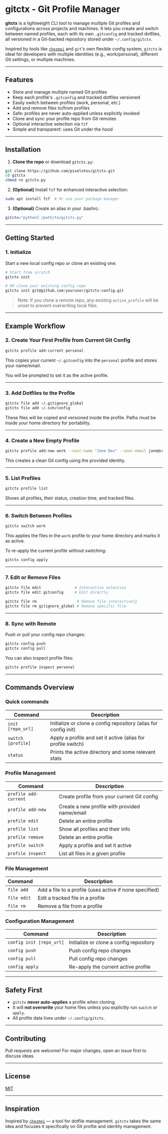 # gitctx - Git Profile Manager

**gitctx** is a lightweight CLI tool to manage multiple Git profiles and configurations across projects and machines. It lets you create and switch between named profiles, each with its own `.gitconfig` and tracked dotfiles, all versioned in a Git-backed repository stored under `~/.config/gitctx`.

Inspired by tools like [`chezmoi`](https://www.chezmoi.io/) and `git`'s own flexible config system, `gitctx` is ideal for developers with multiple identities (e.g., work/personal), different Git settings, or multiple machines.

---

## Features

* Store and manage multiple named Git profiles
* Keep each profile's `.gitconfig` and tracked dotfiles versioned
* Easily switch between profiles (work, personal, etc.)
* Add and remove files to/from profiles
* Safe: profiles are never auto-applied unless explicitly invoked
* Clone and sync your profile repo from Git remotes
* Optional interactive selection via `fzf`
* Simple and transparent: uses Git under the hood

---

## Installation

1. **Clone the repo** or download `gitctx.py`:

```bash
git clone https://github.com/pixelotes/gitctx.git
cd gitctx
chmod +x gitctx.py
```

2. **(Optional)** Install `fzf` for enhanced interactive selection:

```bash
sudo apt install fzf  # Or use your package manager
```

3. **(Optional)** Create an alias in your .bashrc:

```bash
gitctx="python3 /path/to/gitctx.py"
```

---

## Getting Started

### 1. Initialize

Start a new local config repo or clone an existing one:

```bash
# Start from scratch
gitctx init

# OR clone your existing config repo
gitctx init git@github.com:youruser/gitctx-config.git
```

> Note: If you clone a remote repo, any existing `active_profile` will be unset to prevent overwriting local files.

---

## Example Workflow

### 2. Create Your First Profile from Current Git Config

```bash
gitctx profile add-current personal
```

This copies your current `~/.gitconfig` into the `personal` profile and stores your name/email.

You will be prompted to set it as the active profile.

---

### 3. Add Dotfiles to the Profile

```bash
gitctx file add ~/.gitignore_global
gitctx file add ~/.ssh/config
```

These files will be copied and versioned inside the profile. Paths must be inside your home directory for portability.

---

### 4. Create a New Empty Profile

```bash
gitctx profile add-new work --user-name "Jane Dev" --user-email jane@company.com
```

This creates a clean Git config using the provided identity.

---

### 5. List Profiles

```bash
gitctx profile list
```

Shows all profiles, their status, creation time, and tracked files.

---

### 6. Switch Between Profiles

```bash
gitctx switch work
```

This applies the files in the `work` profile to your home directory and marks it as active.

To re-apply the current profile without switching:

```bash
gitctx config apply
```

---

### 7. Edit or Remove Files

```bash
gitctx file edit               # Interactive selection
gitctx file edit gitconfig     # Edit directly

gitctx file rm                  # Remove file interactively
gitctx file rm gitignore_global # Remove specific file
```

---

### 8. Sync with Remote

Push or pull your config repo changes:

```bash
gitctx config push
gitctx config pull
```

You can also inspect profile files:

```bash
gitctx profile inspect personal
```

---

## Commands Overview

### Quick commands
| Command             | Description                                                     |
| ------------------- | --------------------------------------------------------------- |
| `init [repo_url]`   | Initialize or clone a config repository (alias for config init) |
| `switch [profile]`  | Apply a profile and set it active (alias for profile switch)    |
| `status`            | Prints the active directory and some relevant stats             |

### Profile Management
| Command                  | Description                                              |
| ------------------------- | ------------------------------------------------------- |
| `profile add-current`     | Create profile from your current Git config             |
| `profile add-new`         | Create a new profile with provided name/email           |
| `profile edit`            | Delete an entire profile                                |
| `profile list`            | Show all profiles and their info                        |
| `profile remove`          | Delete an entire profile                                |
| `profile switch`          | Apply a profile and set it active                       |
| `profile inspect`         | List all files in a given profile                       |

### File Management
| Command           | Description                                                  |
| ----------------- | ------------------------------------------------------------ |
| `file add`        | Add a file to a profile (uses active if none specified)      |
| `file edit`       | Edit a tracked file in a profile                             |
| `file rm`         | Remove a file from a profile                                 |

### Configuration Management
| Command                  | Description                                      |
| ------------------------ | ------------------------------------------------ |
| `config init [repo_url]` | Initialize or clone a config repository          |
| `config push`            | Push config repo changes                         |
| `config pull`            | Pull config repo changes                         |
| `config apply`           | Re-apply the current active profile              |

---

## Safety First

* `gitctx` **never auto-applies** a profile when cloning.
* It will **not overwrite** your home files unless you explicitly run `switch` or `apply`.
* All profile data lives under `~/.config/gitctx`.

---

## Contributing

Pull requests are welcome! For major changes, open an issue first to discuss ideas.

---

## License

[MIT](./LICENSE)

---

## Inspiration

Inspired by [`chezmoi`](https://www.chezmoi.io/) — a tool for dotfile management. `gitctx` takes the same idea and focuses it specifically on Git profile and identity management.
